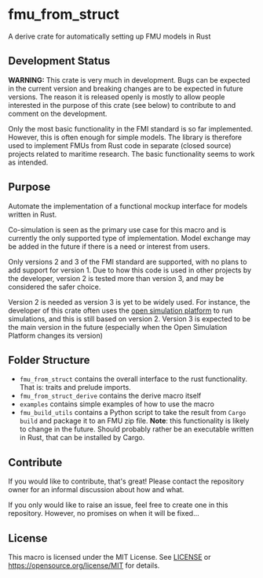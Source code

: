 # fmu_from_struct
A derive crate for automatically setting up FMU models in Rust

## Development Status
**WARNING:** This crate is very much in development. Bugs can be expected in the current version and 
breaking changes are to be expected in future versions. The reason it is released openly is mostly 
to allow people interested in the purpose of this crate (see below) to contribute to and comment on 
the development.

Only the most basic functionality in the FMI standard is so far implemented. However, this is often 
enough for simple models. The library is therefore used to implement FMUs from Rust code in separate 
(closed source) projects related to maritime research. The basic functionality seems to work as 
intended.

## Purpose
Automate the implementation of a functional mockup interface for models written in Rust.

Co-simulation is seen as the primary use case for this macro and is currently the only supported 
type of implementation. Model exchange may be added in the future if there is a need or interest 
from users. 

Only versions 2 and 3 of the FMI standard are supported, with no plans to add support for version 1.
Due to how this code is used in other projects by the developer, version 2 is tested more than 
version 3, and may be considered the safer choice.  

Version 2 is needed as version 3 is yet to be widely used. For instance, the developer of this crate
often uses the [open simulation platform](https://opensimulationplatform.com/) to run simulations, 
and this is still based on version 2. Version 3 is expected to be the main version in the future 
(especially when the Open Simulation Platform changes its version)

## Folder Structure
- `fmu_from_struct` contains the overall interface to the rust functionality. That is: traits and 
prelude imports.
- `fmu_from_struct_derive` contains the derive macro itself
- `examples` contains simple examples of how to use the macro
- `fmu_build_utils` contains a Python script to take the result from `Cargo build` and package it to 
an FMU zip file. **Note**: this functionality is likely to change in the future. Should probably 
rather be an executable written in Rust, that can be installed by Cargo. 

## Contribute
If you would like to contribute, that's great! Please contact the repository owner for an informal 
discussion about how and what. 

If you only would like to raise an issue, feel free to create one in this repository. However, no 
promises on when it will be fixed...

## License
This macro is licensed under the MIT License. See [LICENSE](LICENSE) or 
https://opensource.org/license/MIT for details.